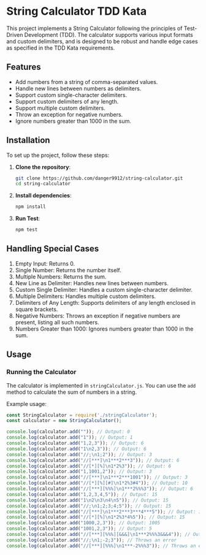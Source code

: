 
# String Calculator TDD Kata

This project implements a String Calculator following the principles of Test-Driven Development (TDD). The calculator supports various input formats and custom delimiters, and is designed to be robust and handle edge cases as specified in the TDD Kata requirements.

## Features

- Add numbers from a string of comma-separated values.
- Handle new lines between numbers as delimiters.
- Support custom single-character delimiters.
- Support custom delimiters of any length.
- Support multiple custom delimiters.
- Throw an exception for negative numbers.
- Ignore numbers greater than 1000 in the sum.

## Installation

To set up the project, follow these steps:

1. **Clone the repository**:

    ```sh
    git clone https://github.com/danger9912/string-calculator.git
    cd string-calculator
    ```

2. **Install dependencies**:

    ```sh
    npm install
    ```
3. **Run Test**:

    ```sh
    npm test
    ```


## Handling Special Cases

1. Empty Input: Returns 0.
2. Single Number: Returns the number itself.
3. Multiple Numbers: Returns the sum.
4. New Line as Delimiter: Handles new lines between numbers.
5. Custom Single Delimiter: Handles a custom single-character delimiter.
6. Multiple Delimiters: Handles multiple custom delimiters.
7. Delimiters of Any Length: Supports delimiters of any length enclosed in square brackets.
8. Negative Numbers: Throws an exception if negative numbers are present, listing all such numbers.
9. Numbers Greater than 1000: Ignores numbers greater than 1000 in the sum.

## Usage

### Running the Calculator

The calculator is implemented in `stringCalculator.js`. You can use the `add` method to calculate the sum of numbers in a string.

Example usage:

```javascript
const StringCalculator = require('./stringCalculator');
const calculator = new StringCalculator();

console.log(calculator.add("")); // Output: 0
console.log(calculator.add("1")); // Output: 1
console.log(calculator.add("1,2,3")); // Output: 6
console.log(calculator.add("1\n2,3")); // Output: 6
console.log(calculator.add("//;\n1;2")); // Output: 3
console.log(calculator.add("//[***]\n1***2***3")); // Output: 6
console.log(calculator.add("//[*][%]\n1*2%3")); // Output: 6
console.log(calculator.add("1,1001,2")); // Output: 3
console.log(calculator.add("//[***]\n1***2***1001")); // Output: 3
console.log(calculator.add("//[*][%][#]\n1*2%3#4")); // Output: 10
console.log(calculator.add("//[***][%%%]\n1***2%%%3")); // Output: 6
console.log(calculator.add("1,2,3,4,5")); // Output: 15
console.log(calculator.add("1\n2\n3\n4\n5")); // Output: 15
console.log(calculator.add("//;\n1;2;3;4;5")); // Output: 15
console.log(calculator.add("//[***]\n1***2***3***4***5")); // Output: 15
console.log(calculator.add("//[*][%]\n1*2%3*4%5")); // Output: 15
console.log(calculator.add("1000,2,3")); // Output: 1005
console.log(calculator.add("1001,2,3")); // Output: 5
console.log(calculator.add("//[***][%%%][&&&]\n1***2%%%3&&&4")); // Output: 10
console.log(calculator.add("//;\n1;-2;3")); // Throws an error
console.log(calculator.add("//[***][%%%]\n1***-2%%%3")); // Throws an error


